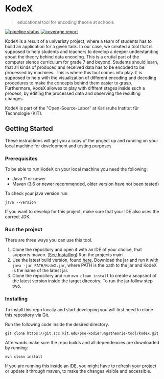 # KodeX

> educational tool for encoding theorie at schools


[![pipeline status](https://git.scc.kit.edu/pse-kodierungstheorie-tool/kodex/badges/master/pipeline.svg)](https://git.scc.kit.edu/pse-kodierungstheorie-tool/kodex/-/commits/master) [![coverage report](https://git.scc.kit.edu/pse-kodierungstheorie-tool/kodex/badges/master/coverage.svg)](https://git.scc.kit.edu/pse-kodierungstheorie-tool/kodex/-/commits/master)

KodeX is a result of a univeristy project, where a team of students has to build an application for a given task.
In our case, we created a tool that is supposed to help students and teachers to develop a deeper understanding about the theory behind data encoding.
This is a crutial part of the computer sience curriculum for grade 7 and beyond. Students should learn, that all kinds of produced and received data has to be encoded
to be processed by machines.
This is where this tool comes into play. It is supposed to help with the visualization of different encoding and decoding procedures to make the concepts behind them easier to grasp.
Furthermore, KodeX allowes to play with diffrent stages inside such a process, by editing the processed data and observing the resulting changes.

KodeX is part of the "Open-Source-Labor" at Karlsruhe Institut für Technologie (KIT).


## Getting Started

These instructions will get you a copy of the project up and running on your local machine for development and testing purposes.

### Prerequisites

To be able to run KodeX on your local machine you need the following:

- Java 11 or newer
- Maven (3.6 or newer recommended, older version have not been tested)

To check your java version run:
```
java --version
```

If you want to develop for this project, make sure that your IDE also uses the correct JDK.

### Run the project

There are three ways you can use this tool.

1. Clone the repository and open it with an IDE of your choice, that supports maven. ([See Installing](#installing)) Run the projects main.
2. Use the latest build version, found [here](https://git.scc.kit.edu/pse-kodierungstheorie-tool/kodex/-/releases). Download the jar and run it with ``` java -jar PATH/KodeX.jar ```, where PATH is the path to the jar and KodeX is the name of the latest jar.
3. Clone the repository and run ``` mvn clean install ``` to create a snapshot of the latest version inside the target direcotry. To run the jar follow step two.

### Installing

To install this repo locally and start developing you will first need to clone this repository via Git.

Run the following code inside the desired directory.

```
git clone https://git.scc.kit.edu/pse-kodierungstheorie-tool/kodex.git
```

Afterwards make sure the repo builds and all dependencies are downloaded by running:

```
mvn clean install
```

If you are running this inside an IDE, you might have to refresh your project or update it through maven, to make the changes visible and accessible.